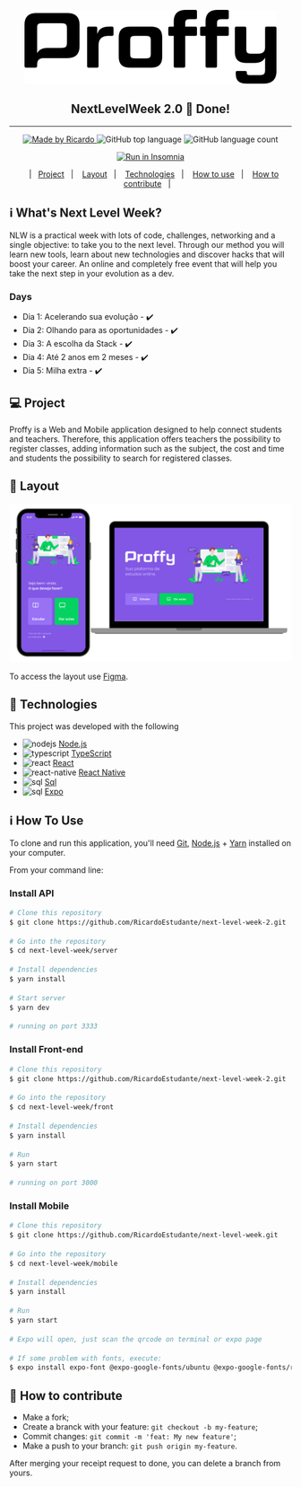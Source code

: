 <p align="center">
    <img src="./img/logo.svg">
  </p>

  <h2 align="center"> 
    NextLevelWeek 2.0 🚀 Done!
  </h2>

---

<p align="center">	
  <a href="https://www.linkedin.com/in/ricardo-carvalho-ba865a123/">
    <img alt="Made by Ricardo" src="https://img.shields.io/badge/made%20by-Ricardo-%2304D361">
    
  </a>
  <img alt="GitHub top language" src="https://img.shields.io/github/followers/RicardoEstudante?label=Follow&style=social">
  <img alt="GitHub language count" src="https://img.shields.io/github/languages/count/HigorSnt/proffy?style=flat-square">
</p>

<p align="center">
  <a href="https://insomnia.rest/run/?label=NLW%201.0%20-%20Ecoleta&uri=https%3A%2F%2Fraw.githubusercontent.com%2FDanielObara%2FNLW-1.0%2Fmaster%2Fbackend%2FInsomnia.json" target="_blank"><img src="https://insomnia.rest/images/run.svg" alt="Run in Insomnia">
  </a>
</p>
<p align="center">
  &nbsp;&nbsp;&nbsp;|&nbsp;&nbsp;&nbsp;<a href="#-project">Project</a>&nbsp;&nbsp;&nbsp;|&nbsp;&nbsp;&nbsp;
  <a href="#-Layout">Layout</a>&nbsp;&nbsp;&nbsp;|&nbsp;&nbsp;&nbsp;
  <a href="#rocket-Technologies">Technologies</a>&nbsp;&nbsp;&nbsp;|&nbsp;&nbsp;&nbsp;
  <a href="#-how-to-use">How to use</a>&nbsp;&nbsp;&nbsp;|&nbsp;&nbsp;&nbsp;
  <a href="#-how-to-contribute">How to contribute</a>&nbsp;&nbsp;&nbsp;|&nbsp;&nbsp;&nbsp;
</p>

## :information_source: What's Next Level Week?

NLW is a practical week with lots of code, challenges, networking and a single objective: to take you to the next level.
Through our method you will learn new tools, learn about new technologies and discover hacks that will boost your career.
An online and completely free event that will help you take the next step in your evolution as a dev.

### Days
- Dia 1: Acelerando sua evolução - :heavy_check_mark:
- Dia 2: Olhando para as oportunidades - :heavy_check_mark:
- Dia 3: A escolha da Stack - :heavy_check_mark:
- Dia 4: Até 2 anos em 2 meses - :heavy_check_mark:
- Dia 5: Milha extra - :heavy_check_mark:

## 💻 Project

Proffy is a Web and Mobile application designed to help connect students and teachers. Therefore, this application offers teachers the possibility to register classes, adding information such as the subject, the cost and time and students the possibility to search for registered classes.

## 🔖 Layout

<p align="center">
    <img src="./img/design.png">
 </p>

To access the layout use [Figma](https://www.figma.com/file/a9hAM4EE8lF9iIZUckXUxL/Proffy-Web-(Copy)?node-id=0%3A1).

## :rocket: Technologies

This project was developed with the following 

- <img src="https://cdn4.iconfinder.com/data/icons/logos-and-brands/512/233_Node_Js_logo-256.png" alt="nodejs" width="15" height="15"/> [Node.js][nodejs]
-  <img src="https://image.flaticon.com/icons/png/512/919/919832.png" alt="typescript" width="15" height="15"/> [TypeScript][typescript]
- <img src="https://upload-icon.s3.us-east-2.amazonaws.com/uploads/icons/png/20167174151551942641-512.png" alt="react" width="15" height="15"/> [React][reactjs]  
- <img src="https://upload-icon.s3.us-east-2.amazonaws.com/uploads/icons/png/19108918321553750384-512.png" alt="react-native" width="20" height="20"/> [React Native][rn]
-  <img src="https://image.flaticon.com/icons/svg/2772/2772128.svg" alt="sql" width="15" height="15"/> [Sql][sql]
- <img src="https://seeklogo.com/images/E/expo-logo-01BB2BCFC3-seeklogo.com.png" alt="sql" width="15" height="15" /> [Expo][expo]


   

## :information_source: How To Use

To clone and run this application, you'll need [Git](https://git-scm.com), [Node.js][nodejs] + [Yarn][yarn] installed on your computer.

From your command line:

### Install API 

```bash
# Clone this repository
$ git clone https://github.com/RicardoEstudante/next-level-week-2.git

# Go into the repository
$ cd next-level-week/server

# Install dependencies
$ yarn install

# Start server
$ yarn dev

# running on port 3333
```

### Install Front-end

```bash
# Clone this repository
$ git clone https://github.com/RicardoEstudante/next-level-week-2.git

# Go into the repository
$ cd next-level-week/front

# Install dependencies
$ yarn install

# Run
$ yarn start

# running on port 3000
```

### Install Mobile

```bash
# Clone this repository
$ git clone https://github.com/RicardoEstudante/next-level-week.git

# Go into the repository
$ cd next-level-week/mobile

# Install dependencies
$ yarn install

# Run
$ yarn start

# Expo will open, just scan the qrcode on terminal or expo page

# If some problem with fonts, execute:
$ expo install expo-font @expo-google-fonts/ubuntu @expo-google-fonts/roboto

```

## 🤔 How to contribute

-  Make a fork;
-  Create a branck with your feature: `git checkout -b my-feature`;
-  Commit changes: `git commit -m 'feat: My new feature'`;
-  Make a push to your branch: `git push origin my-feature`.

After merging your receipt request to done, you can delete a branch from yours.

[nodejs]: https://nodejs.org/
[typescript]: https://www.typescriptlang.org/
[expo]: https://expo.io/
[sql]: https://www.sqlite.org/lang.html
[reactjs]: https://reactjs.org
[rn]: https://facebook.github.io/react-native/
[yarn]: https://yarnpkg.com/
